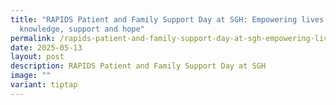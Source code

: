 ```yaml
---
title: "RAPIDS Patient and Family Support Day at SGH: Empowering lives with
  knowledge, support and hope"
permalink: /rapids-patient-and-family-support-day-at-sgh-empowering-lives-with-knowledge-support-and-hope/
date: 2025-05-13
layout: post
description: RAPIDS Patient and Family Support Day at SGH
image: ""
variant: tiptap
---
```

